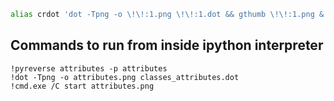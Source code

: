```bash
alias crdot 'dot -Tpng -o \!\!:1.png \!\!:1.dot && gthumb \!\!:1.png &'
```

## Commands to run from inside ipython interpreter

```ìpython
!pyreverse attributes -p attributes
!dot -Tpng -o attributes.png classes_attributes.dot
!cmd.exe /C start attributes.png
```
